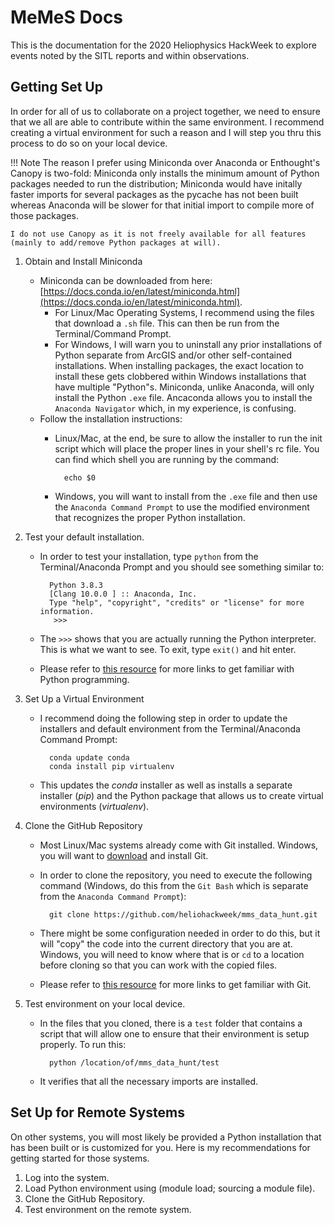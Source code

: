 # MeMeS Docs

This is the documentation for the 2020 Heliophysics HackWeek to explore events noted by the SITL reports and within observations.

## Getting Set Up

In order for all of us to collaborate on a project together, we need to ensure that we all are able to contribute within the same environment. I recommend creating a virtual environment for such a reason and I will step you thru this process to do so on your local device.

!!! Note
    The reason I prefer using Miniconda over Anaconda or Enthought's Canopy is two-fold: Miniconda only installs the minimum amount of Python packages needed to run the distribution; Miniconda would have initally faster imports for several packages as the pycache has not been built whereas Anaconda will be slower for that initial import to compile more of those packages.

    I do not use Canopy as it is not freely available for all features (mainly to add/remove Python packages at will).

1. Obtain and Install Miniconda
    - Miniconda can be downloaded from here: [https://docs.conda.io/en/latest/miniconda.html](https://docs.conda.io/en/latest/miniconda.html).
        - For Linux/Mac Operating Systems, I recommend using the files that download a `.sh` file. This can then be run from the Terminal/Command Prompt.
        - For Windows, I will warn you to uninstall any prior installations of Python separate from ArcGIS and/or other self-contained installations. When installing packages, the exact location to install these gets clobbered within Windows installations that have multiple "Python"s. Miniconda, unlike Anaconda, will only install the Python `.exe` file. Ancaconda allows you to install the `Anaconda Navigator` which, in my experience, is confusing.
    - Follow the installation instructions:
        - Linux/Mac, at the end, be sure to allow the installer to run the init script which will place the proper lines in your shell's rc file. You can find which shell you are running by the command:

                echo $0

        - Windows, you will want to install from the `.exe` file and then use the `Anaconda Command Prompt` to use the modified environment that recognizes the proper Python installation.

2. Test your default installation.
    - In order to test your installation, type `python` from the Terminal/Anaconda Prompt and you should see something similar to:

            Python 3.8.3 
            [Clang 10.0.0 ] :: Anaconda, Inc.
            Type "help", "copyright", "credits" or "license" for more information.
             >>>

    - The `>>>` shows that you are actually running the Python interpreter. This is what we want to see. To exit, type `exit()` and hit enter.
    - Please refer to [this resource](https://github.com/edmondb/helio_info) for more links to get familiar with Python programming.

2. Set Up a Virtual Environment
    - I recommend doing the following step in order to update the installers and default environment from the Terminal/Anaconda Command Prompt:

            conda update conda
            conda install pip virtualenv

    - This updates the _conda_ installer as well as installs a separate installer (_pip_) and the Python package that allows us to create virtual environments (_virtualenv_).

3. Clone the GitHub Repository
    - Most Linux/Mac systems already come with Git installed. Windows, you will want to [download](https://git-scm.com/downloads) and install Git.
    - In order to clone the repository, you need to execute the following command (Windows, do this from the `Git Bash` which is separate from the `Anaconda Command Prompt`):

            git clone https://github.com/heliohackweek/mms_data_hunt.git

    - There might be some configuration needed in order to do this, but it will "copy" the code into the current directory that you are at. Windows, you will need to know where that is or `cd` to a location before cloning so that you can work with the copied files.
    - Please refer to [this resource](https://github.com/edmondb/helio_info) for more links to get familiar with Git.

4. Test environment on your local device.
    - In the files that you cloned, there is a `test` folder that contains a script that will allow one to ensure that their environment is setup properly. To run this:

            python /location/of/mms_data_hunt/test

    - It verifies that all the necessary imports are installed.

## Set Up for Remote Systems

On other systems, you will most likely be provided a Python installation that has been built or is customized for you. Here is my recommendations for getting started for those systems.

1. Log into the system.
2. Load Python environment using (module load; sourcing a module file).
3. Clone the GitHub Repository.
4. Test environment on the remote system.
